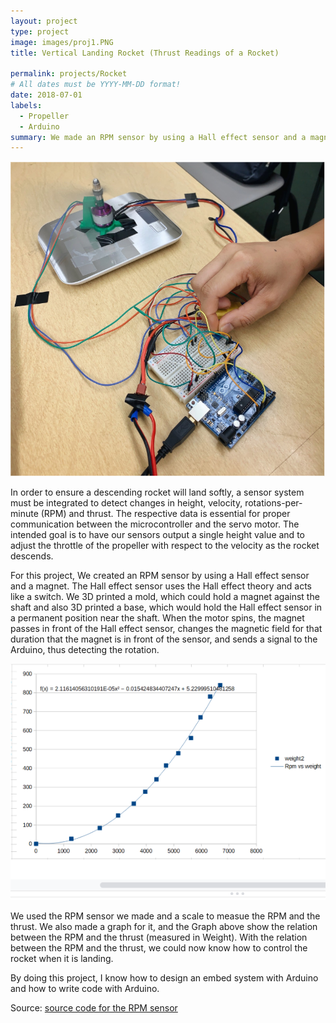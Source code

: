```yaml
---
layout: project
type: project
image: images/proj1.PNG
title: Vertical Landing Rocket (Thrust Readings of a Rocket)

permalink: projects/Rocket
# All dates must be YYYY-MM-DD format!
date: 2018-07-01
labels:
  - Propeller
  - Arduino
summary: We made an RPM sensor by using a Hall effect sensor and a magnet for the Vericle Landing Rocket.
---
```


<div class="ui small rounded images">
  <img class="ui small floated image" src="../images/proj1.PNG">
  
  
</div>

In order to ensure a descending rocket will land softly, a sensor system must be integrated to detect changes in height, velocity, rotations-per-minute (RPM) and thrust. The respective data is essential for proper communication between the microcontroller and the servo motor. The intended goal is to have our sensors output a single height value and to adjust the throttle of the propeller with respect to the velocity as the rocket descends.


For this project, We created an RPM sensor by using a Hall effect sensor and a magnet. The Hall effect sensor uses the Hall effect theory and acts like a switch. We 3D printed a mold, which could hold a magnet against the shaft and also 3D printed a base, which would hold the Hall effect sensor in a permanent position near the shaft. When the motor spins, the magnet passes in front of the Hall effect sensor, changes the magnetic field for that duration that the magnet is in front of the sensor, and sends a signal to the Arduino, thus detecting the rotation. 

<div class="ui medium rounded images">
  
 <img class="ui medium image" src="../images/proj1-2.PNG">
 
</div>

We used the RPM sensor we made and a scale to measue the RPM and the thrust. We also made a graph for it, and the Graph above show the relation between the RPM and the thrust (measured in Weight).  With the relation between the RPM and the thrust, we could now know how to control the rocket when it is landing.

By doing this project, I know how to design an embed system with Arduino and how to write code with Arduino.



Source: <a href="https://github.com/Ray4898/Ray4898.github.io/blob/master/RPM.ino"><i class="large github icon "></i>source code for the RPM sensor</a>








